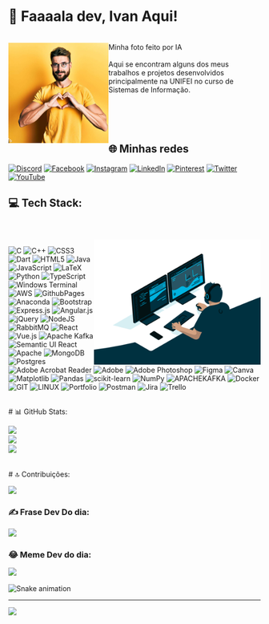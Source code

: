 # 💫 Faaaala dev, Ivan Aqui!

<div>
   <br> Minha foto feito por IA
   <img align="left" height="200" alt="ia" src="ia.jpg"> <br>
</div>
<div>
   <br> Aqui se encontram alguns dos meus trabalhos e projetos desenvolvidos principalmente na UNIFEI no curso de Sistemas de Informação.<br>
</div>
<br>  
<br>  
<br>  
<br>  

## 🌐 Minhas redes 

[![Discord](https://img.shields.io/badge/Discord-%237289DA.svg?logo=discord&logoColor=white)](https://discord.gg/https://discord.okta.com/leoni) [![Facebook](https://img.shields.io/badge/Facebook-%231877F2.svg?logo=Facebook&logoColor=white)](https://facebook.com/https://www.facebook.com/ivanleoni.vilasboas) [![Instagram](https://img.shields.io/badge/Instagram-%23E4405F.svg?logo=Instagram&logoColor=white)](https://instagram.com/https://www.instagram.com/loukavida/) [![LinkedIn](https://img.shields.io/badge/LinkedIn-%230077B5.svg?logo=linkedin&logoColor=white)](https://linkedin.com/in/https://www.linkedin.com/in/ivan-leoni-vilas-boas-46bb6a76/) [![Pinterest](https://img.shields.io/badge/Pinterest-%23E60023.svg?logo=Pinterest&logoColor=white)](https://pinterest.com/https://br.pinterest.com/ivanleoni18/) [![Twitter](https://img.shields.io/badge/Twitter-%231DA1F2.svg?logo=Twitter&logoColor=white)](https://twitter.com/https://twitter.com/ivanleonivb) [![YouTube](https://img.shields.io/badge/YouTube-%23FF0000.svg?logo=YouTube&logoColor=white)](https://youtube.com/@https://www.youtube.com/channel/UCRMboQd2DDw_FgtmOuCTtnA) 
<br>  
## 💻 Tech Stack:
<br>  
<br> 
<div>
  <img align="right" height="250" alt="coding-time" src="code.gif">
</div>

![C](https://img.shields.io/badge/c-%2300599C.svg?style=for-the-badge&logo=c&logoColor=white) ![C++](https://img.shields.io/badge/c++-%2300599C.svg?style=for-the-badge&logo=c%2B%2B&logoColor=white) ![CSS3](https://img.shields.io/badge/css3-%231572B6.svg?style=for-the-badge&logo=css3&logoColor=white) ![Dart](https://img.shields.io/badge/dart-%230175C2.svg?style=for-the-badge&logo=dart&logoColor=white) ![HTML5](https://img.shields.io/badge/html5-%23E34F26.svg?style=for-the-badge&logo=html5&logoColor=white) ![Java](https://img.shields.io/badge/java-%23ED8B00.svg?style=for-the-badge&logo=openjdk&logoColor=white) ![JavaScript](https://img.shields.io/badge/javascript-%23323330.svg?style=for-the-badge&logo=javascript&logoColor=%23F7DF1E) ![LaTeX](https://img.shields.io/badge/latex-%23008080.svg?style=for-the-badge&logo=latex&logoColor=white) ![Python](https://img.shields.io/badge/python-3670A0?style=for-the-badge&logo=python&logoColor=ffdd54) ![TypeScript](https://img.shields.io/badge/typescript-%23007ACC.svg?style=for-the-badge&logo=typescript&logoColor=white) ![Windows Terminal](https://img.shields.io/badge/Windows%20Terminal-%234D4D4D.svg?style=for-the-badge&logo=windows-terminal&logoColor=white) ![AWS](https://img.shields.io/badge/AWS-%23FF9900.svg?style=for-the-badge&logo=amazon-aws&logoColor=white) ![GithubPages](https://img.shields.io/badge/github%20pages-121013?style=for-the-badge&logo=github&logoColor=white) ![Anaconda](https://img.shields.io/badge/Anaconda-%2344A833.svg?style=for-the-badge&logo=anaconda&logoColor=white) ![Bootstrap](https://img.shields.io/badge/bootstrap-%238511FA.svg?style=for-the-badge&logo=bootstrap&logoColor=white) ![Express.js](https://img.shields.io/badge/express.js-%23404d59.svg?style=for-the-badge&logo=express&logoColor=%2361DAFB) ![Angular.js](https://img.shields.io/badge/angular.js-%23E23237.svg?style=for-the-badge&logo=angularjs&logoColor=white) ![jQuery](https://img.shields.io/badge/jquery-%230769AD.svg?style=for-the-badge&logo=jquery&logoColor=white) ![NodeJS](https://img.shields.io/badge/node.js-6DA55F?style=for-the-badge&logo=node.js&logoColor=white) ![RabbitMQ](https://img.shields.io/badge/rabbitmq-FF6600?style=for-the-badge&logo=rabbitmq&logoColor=white) ![React](https://img.shields.io/badge/react-%2320232a.svg?style=for-the-badge&logo=react&logoColor=%2361DAFB) ![Vue.js](https://img.shields.io/badge/vue.js-%2335495e.svg?style=for-the-badge&logo=vuedotjs&logoColor=%234FC08D) ![Apache Kafka](https://img.shields.io/badge/Apache%20Kafka-000?style=for-the-badge&logo=apachekafka) ![Semantic UI React](https://img.shields.io/badge/Semantic%20UI%20React-%2335BDB2.svg?style=for-the-badge&logo=SemanticUIReact&logoColor=white) ![Apache](https://img.shields.io/badge/apache-%23D42029.svg?style=for-the-badge&logo=apache&logoColor=white) ![MongoDB](https://img.shields.io/badge/MongoDB-%234ea94b.svg?style=for-the-badge&logo=mongodb&logoColor=white) ![Postgres](https://img.shields.io/badge/postgres-%23316192.svg?style=for-the-badge&logo=postgresql&logoColor=white) ![Adobe Acrobat Reader](https://img.shields.io/badge/Adobe%20Acrobat%20Reader-EC1C24.svg?style=for-the-badge&logo=Adobe%20Acrobat%20Reader&logoColor=white) ![Adobe](https://img.shields.io/badge/adobe-%23FF0000.svg?style=for-the-badge&logo=adobe&logoColor=white) ![Adobe Photoshop](https://img.shields.io/badge/adobe%20photoshop-%2331A8FF.svg?style=for-the-badge&logo=adobe%20photoshop&logoColor=white) ![Figma](https://img.shields.io/badge/figma-%23F24E1E.svg?style=for-the-badge&logo=figma&logoColor=white) ![Canva](https://img.shields.io/badge/Canva-%2300C4CC.svg?style=for-the-badge&logo=Canva&logoColor=white) ![Matplotlib](https://img.shields.io/badge/Matplotlib-%23ffffff.svg?style=for-the-badge&logo=Matplotlib&logoColor=black) ![Pandas](https://img.shields.io/badge/pandas-%23150458.svg?style=for-the-badge&logo=pandas&logoColor=white) ![scikit-learn](https://img.shields.io/badge/scikit--learn-%23F7931E.svg?style=for-the-badge&logo=scikit-learn&logoColor=white) ![NumPy](https://img.shields.io/badge/numpy-%23013243.svg?style=for-the-badge&logo=numpy&logoColor=white) ![APACHEKAFKA](https://img.shields.io/badge/apachekafka-231F20.svg?style=for-the-badge&logo=apachekafka&logoColor=white&color=%23231F20) ![Docker](https://img.shields.io/badge/docker-%230db7ed.svg?style=for-the-badge&logo=docker&logoColor=white) ![GIT](https://img.shields.io/badge/Git-fc6d26?style=for-the-badge&logo=git&logoColor=white) ![LINUX](https://img.shields.io/badge/Linux-FCC624?style=for-the-badge&logo=linux&logoColor=black) ![Portfolio](https://img.shields.io/badge/Portfolio-%23000000.svg?style=for-the-badge&logo=firefox&logoColor=#FF7139) ![Postman](https://img.shields.io/badge/Postman-FF6C37?style=for-the-badge&logo=postman&logoColor=white) ![Jira](https://img.shields.io/badge/jira-%230A0FFF.svg?style=for-the-badge&logo=jira&logoColor=white) ![Trello](https://img.shields.io/badge/Trello-%23026AA7.svg?style=for-the-badge&logo=Trello&logoColor=white)

<br>  
# 📊 GitHub Stats:

![](https://github-readme-stats.vercel.app/api?username=IvanEng2019&theme=great-gatsby&hide_border=false&include_all_commits=false&count_private=true)<br/>
![](https://github-readme-streak-stats.herokuapp.com/?user=IvanEng2019&theme=great-gatsby&hide_border=false)<br/>
![](https://github-readme-stats.vercel.app/api/top-langs/?username=IvanEng2019&theme=great-gatsby&hide_border=false&include_all_commits=false&count_private=true&layout=compact)

<br>
# 🔝 Contribuições:

![](https://github-contributor-stats.vercel.app/api?username=IvanEng2019&limit=5&theme=great-gatsby&combine_all_yearly_contributions=true)


### ✍️ Frase Dev Do dia:
![](https://quotes-github-readme.vercel.app/api?type=horizontal&theme=great-gatsby)

### 😂 Meme Dev do dia:
<img src='https://randommeme-five.vercel.app/' style="height: 400px;"/>

![Snake animation](https://github.com/IvanEng2019/IvanEng2019/blob/output/github-contribution-grid-snake.svg)

---
[![](https://visitcount.itsvg.in/api?id=IvanEng2019&icon=5&color=1)](https://visitcount.itsvg.in)
